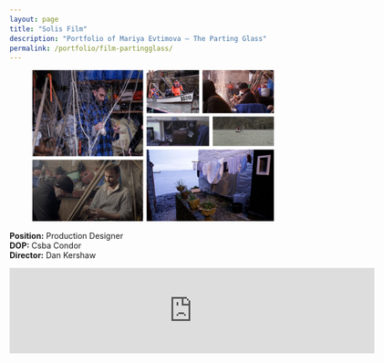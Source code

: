 ```yaml
---
layout: page
title: "Solis Film"
description: "Portfolio of Mariya Evtimova — The Parting Glass"
permalink: /portfolio/film-partingglass/
---
```

<figure>
<img src="/assets/img/banner-partingglass.jpg">
</figure>

**Position:** Production Designer  
**DOP:** Csba Condor  
**Director:** Dan Kershaw  

<div class="VideoContainer">
<iframe class="VideoContainer-frame" width="640" src="https://www.youtube.com/embed/Lyap_-3mDaU" frameborder="0" allowfullscreen></iframe>
</div>